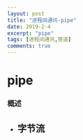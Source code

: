 ```yaml
---
layout: post
title: "进程间通讯-pipe"
date: 2019-2-4
excerpt: "pipe"
tags: [进程间通讯,管道]
comments: true
---
```


# pipe

### 概述

- 字节流
  - 